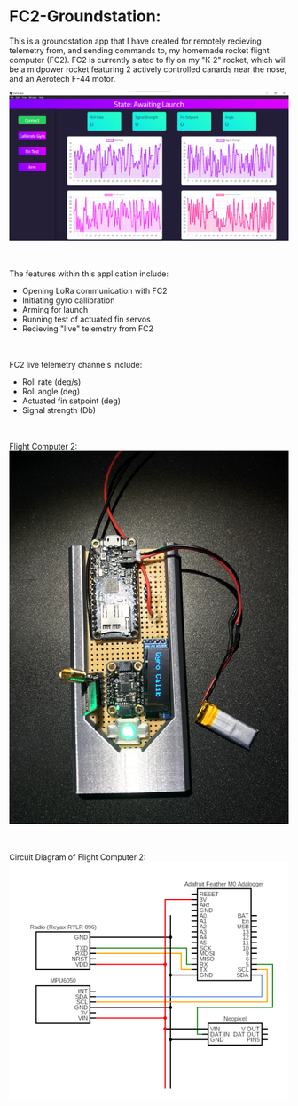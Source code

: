 # FC2-Groundstation:
This is a groundstation app that I have created for remotely recieving telemetry from, and sending commands to, my homemade rocket flight computer (FC2). FC2 is currently 
slated to fly on my "K-2" rocket, which will be a midpower rocket featuring 2 actively controlled canards near the nose, and an Aerotech F-44 motor.

![Groundstation](https://github.com/kkingsbe/FC2-Groundstation/blob/master/Images/FC2%20Groundstation.png)

</br></br>
The features within this application include:
- Opening LoRa communication with FC2
- Initiating gyro callibration
- Arming for launch
- Running test of actuated fin servos
- Recieving "live" telemetry from FC2

</br></br>
FC2 live telemetry channels include:
- Roll rate (deg/s)
- Roll angle (deg)
- Actuated fin setpoint (deg)
- Signal strength (Db)

</br></br>
Flight Computer 2:
![FC2](https://github.com/kkingsbe/FC2-Groundstation/blob/master/Images/A545DF97-F09B-425B-B1FD-B88CD3748D36.jpg)

</br></br>
Circuit Diagram of Flight Computer 2:</br>
![Diagram](https://github.com/kkingsbe/FC2-Groundstation/blob/master/Images/circuit.png)
